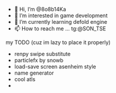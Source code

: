 - 👋 Hi, I’m @8o8b14Ka
- 👀 I’m interested in game development 
- 🌱 I’m currently learning defold engine
- 📫 How to reach me ... tg:@SON_TSE 

<!---
8o8b14Ka/8o8b14Ka is a ✨ special ✨ repository because its `README.md` (this file) appears on your GitHub profile.
You can click the Preview link to take a look at your changes.
--->
my TODO (cuz im lazy to place it properly)
 - renpy swipe substitute
 - particlefx by snowb
 - load-save screen asenheim style
 - name generator
 - cool atls
 - 
